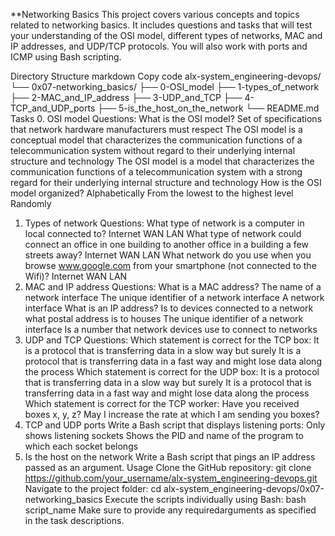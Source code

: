 **Networking Basics
This project covers various concepts and topics related to networking basics. It includes questions and tasks that will test your understanding of the OSI model, different types of networks, MAC and IP addresses, and UDP/TCP protocols. You will also work with ports and ICMP using Bash scripting.

Directory Structure
markdown
Copy code
alx-system_engineering-devops/
└── 0x07-networking_basics/
    ├── 0-OSI_model
    ├── 1-types_of_network
    ├── 2-MAC_and_IP_address
    ├── 3-UDP_and_TCP
    ├── 4-TCP_and_UDP_ports
    ├── 5-is_the_host_on_the_network
    └── README.md
Tasks
0. OSI model
Questions:
What is the OSI model?
Set of specifications that network hardware manufacturers must respect
The OSI model is a conceptual model that characterizes the communication functions of a telecommunication system without regard to their underlying internal structure and technology
The OSI model is a model that characterizes the communication functions of a telecommunication system with a strong regard for their underlying internal structure and technology
How is the OSI model organized?
Alphabetically
From the lowest to the highest level
Randomly
1. Types of network
Questions:
What type of network is a computer in local connected to?
Internet
WAN
LAN
What type of network could connect an office in one building to another office in a building a few streets away?
Internet
WAN
LAN
What network do you use when you browse www.google.com from your smartphone (not connected to the Wifi)?
Internet
WAN
LAN
2. MAC and IP address
Questions:
What is a MAC address?
The name of a network interface
The unique identifier of a network interface
A network interface
What is an IP address?
Is to devices connected to a network what postal address is to houses
The unique identifier of a network interface
Is a number that network devices use to connect to networks
3. UDP and TCP
Questions:
Which statement is correct for the TCP box:
It is a protocol that is transferring data in a slow way but surely
It is a protocol that is transferring data in a fast way and might lose data along the process
Which statement is correct for the UDP box:
It is a protocol that is transferring data in a slow way but surely
It is a protocol that is transferring data in a fast way and might lose data along the process
Which statement is correct for the TCP worker:
Have you received boxes x, y, z?
May I increase the rate at which I am sending you boxes?
4. TCP and UDP ports
Write a Bash script that displays listening ports:
Only shows listening sockets
Shows the PID and name of the program to which each socket belongs
5. Is the host on the network
Write a Bash script that pings an IP address passed as an argument.
Usage
Clone the GitHub repository: git clone https://github.com/your_username/alx-system_engineering-devops.git
Navigate to the project folder: cd alx-system_engineering-devops/0x07-networking_basics
Execute the scripts individually using Bash: bash script_name
Make sure to provide any requiredarguments as specified in the task descriptions.
